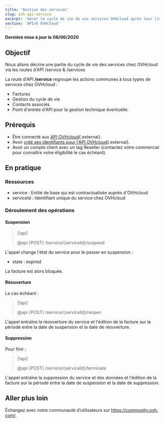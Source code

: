 ```yaml
---
title: 'Gestion des services'
slug: ovh-api-service
excerpt: 'Gérer le cycle de vie de vos services OVHcloud après leur livraison'
section: 'APIv6 OVHcloud'
---
```


**Dernière mise à jour le 08/06/2020**

## Objectif

Nous allons décrire une partie du cycle de vie des services chez OVHcloud
via les routes d'API /service & /services

La route d'API **/service** regroupe les actions communes à tous types de services chez OVHcloud :

* Factures
* Gestion du cycle de vie
* Contacts associés
* Point d'entrée d'API pour la gestion technique éventuelle.

## Prérequis

* Être connecté aux [API OVHcloud](https://api.ovh.com/console){.external}.
* Avoir [créé ses identifiants pour l'API OVHcloud](../first-steps-with-ovh-api/){.external}.
* Avoir un compte client avec un tag Reseller (contactez votre commercial pour connaître votre éligibilité le cas échéant).

## En pratique

### Ressources

* service : Entité de base qui est contractualisée auprès d'OVHcloud
* serviceId : Identifiant unique du service chez OVHcloud

### Déroulement des opérations

#### Suspension

> [!api]
>
> @api {POST} /service/{serviceId}/suspend
>

L'appel change l'état du service pour le passer en suspension :

* state : expired

La facture est alors bloquée.

#### Réouverture

Le cas échéant :

> [!api]
>
> @api {POST} /service/{serviceId}/reopen
>

L'appel entraîne la réouverture du service et l'édition de la facture sur la période entre la date de suspension et la date de réouverture.

#### Suppression

Pour finir :

> [!api]
>
> @api {POST} /service/{serviceId}/terminate
>

L'appel entraîne la suppression du service et des données et l'édition de la facture sur la période entre la date de suspension et la date de suppression.

## Aller plus loin

Échangez avec notre communauté d’utilisateurs sur <https://community.ovh.com/>.
